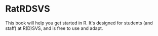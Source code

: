 # RatRDSVS
This book will help you get started in R. It's designed for students (and staff) at R(D)SVS, and is free to use and adapt. 
